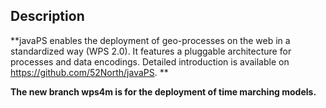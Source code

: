 ## Description

**javaPS enables the deployment of geo-processes on the web in a standardized way (WPS 2.0). It features a pluggable architecture for processes and data encodings. Detailed introduction is available on https://github.com/52North/javaPS. **

**The new branch wps4m is for the deployment of time marching models.**


